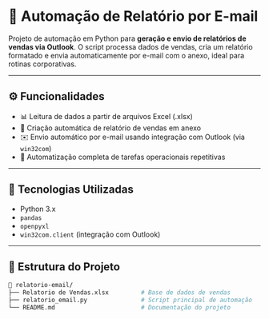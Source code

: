 # 📧 Automação de Relatório por E-mail

Projeto de automação em Python para **geração e envio de relatórios de vendas via Outlook**. O script processa dados de vendas, cria um relatório formatado e envia automaticamente por e-mail com o anexo, ideal para rotinas corporativas.

---

## ⚙️ Funcionalidades

- 📊 Leitura de dados a partir de arquivos Excel (.xlsx)
- 📑 Criação automática de relatório de vendas em anexo
- ✉️ Envio automático por e-mail usando integração com Outlook (via `win32com`)
- 🔁 Automatização completa de tarefas operacionais repetitivas

---

## 🧰 Tecnologias Utilizadas

- Python 3.x
- `pandas`
- `openpyxl`
- `win32com.client` (integração com Outlook)

---

## 📂 Estrutura do Projeto

```bash
📁 relatorio-email/
├── Relatorio de Vendas.xlsx         # Base de dados de vendas
├── relatorio_email.py               # Script principal de automação
└── README.md                        # Documentação do projeto
